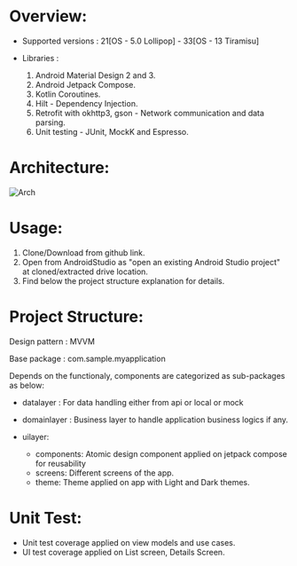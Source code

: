 
Overview:
=========

- Supported versions : 21[OS - 5.0  Lollipop] - 33[OS - 13 Tiramisu]

- Libraries :
    1. Android Material Design 2 and 3.
    2. Android Jetpack Compose.
    3. Kotlin Coroutines.
    4. Hilt - Dependency Injection.
    5. Retrofit with okhttp3, gson - Network communication and data parsing.
    8. Unit testing - JUnit, MockK and Espresso.

Architecture:
============
![Arch](https://github.com/hithayath/SampleWorks/assets/13219351/c1e03c73-92e8-48c7-945b-193bfeddb342)


Usage:
======
1. Clone/Download from github link.
2. Open from AndroidStudio as  "open an existing Android Studio project" at cloned/extracted drive location.
3. Find below the project structure explanation for details.

Project Structure:
==================

Design pattern : MVVM

Base package : com.sample.myapplication

Depends on the functionaly, components are categorized as sub-packages as below:

- datalayer : For data handling either from api or local or mock

- domainlayer : Business layer to handle application business logics if any.

- uilayer:
    - components: Atomic design component applied on jetpack compose for reusability
    - screens: Different screens of the app.
    - theme: Theme applied on app with Light and Dark themes.

Unit Test:
==========
- Unit test coverage applied on view models and use cases.
- UI test coverage applied on List screen, Details Screen.
	